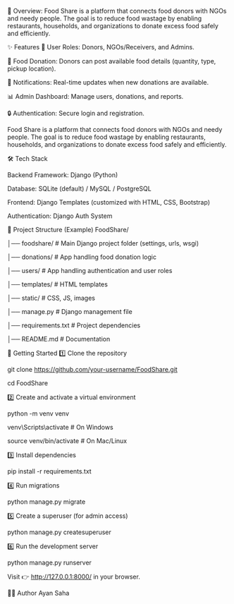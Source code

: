 📌 Overview: Food Share is a platform that connects food donors with NGOs and needy people. The goal is to reduce food wastage by enabling restaurants, households, and organizations to donate excess food safely and efficiently.

✨ Features 👤 User Roles: Donors, NGOs/Receivers, and Admins.

🍴 Food Donation: Donors can post available food details (quantity, type, pickup location).

🔔 Notifications: Real-time updates when new donations are available.

📊 Admin Dashboard: Manage users, donations, and reports.

🔒 Authentication: Secure login and registration.

Food Share is a platform that connects food donors with NGOs and needy people. The goal is to reduce food wastage by enabling restaurants, households, and organizations to donate excess food safely and efficiently.

🛠️ Tech Stack

Backend Framework: Django (Python)

Database: SQLite (default) / MySQL / PostgreSQL

Frontend: Django Templates (customized with HTML, CSS, Bootstrap)

Authentication: Django Auth System

📂 Project Structure (Example) FoodShare/

│── foodshare/ # Main Django project folder (settings, urls, wsgi)

│── donations/ # App handling food donation logic

│── users/ # App handling authentication and user roles

│── templates/ # HTML templates

│── static/ # CSS, JS, images

│── manage.py # Django management file

│── requirements.txt # Project dependencies

│── README.md # Documentation

🚀 Getting Started 1️⃣ Clone the repository

git clone https://github.com/your-username/FoodShare.git

cd FoodShare

2️⃣ Create and activate a virtual environment

python -m venv venv

venv\Scripts\activate # On Windows

source venv/bin/activate # On Mac/Linux

3️⃣ Install dependencies

pip install -r requirements.txt

4️⃣ Run migrations

python manage.py migrate

5️⃣ Create a superuser (for admin access)

python manage.py createsuperuser

6️⃣ Run the development server

python manage.py runserver

Visit 👉 http://127.0.0.1:8000/ in your browser.

👨‍💻 Author Ayan Saha
